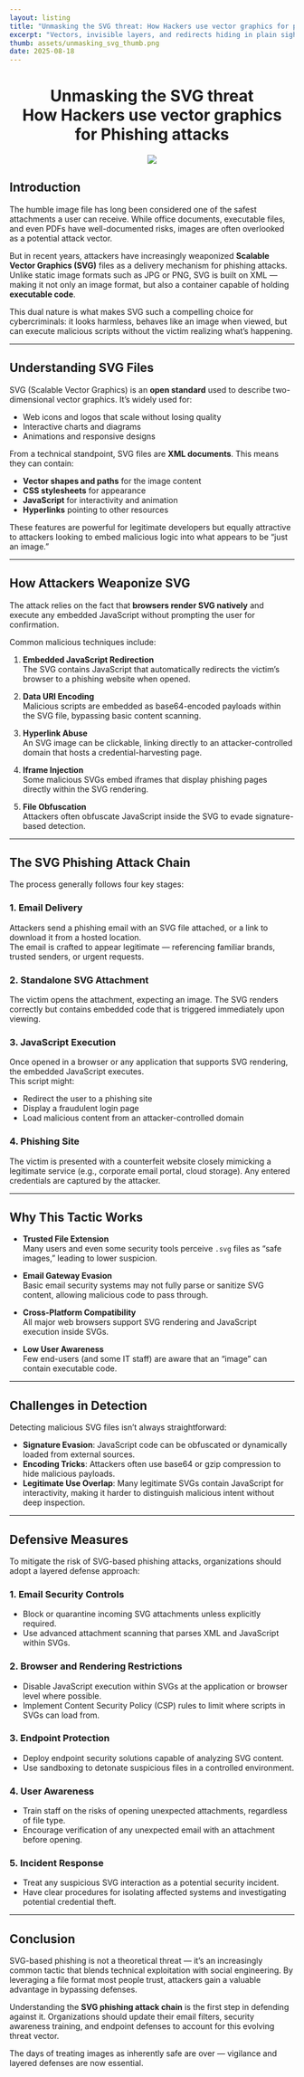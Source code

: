 ```yaml
---
layout: listing
title: "Unmasking the SVG threat: How Hackers use vector graphics for phishing attacks"
excerpt: "Vectors, invisible layers, and redirects hiding in plain sight."
thumb: assets/unmasking_svg_thumb.png
date: 2025-08-18
---
```


<h1 align="center">
   Unmasking the SVG threat <br>
   How Hackers use vector graphics for Phishing attacks
</h1>
<p align="center"><img src="../assets/svg_pic.png"></p>

## Introduction

The humble image file has long been considered one of the safest attachments a user can receive. While office documents, executable files, and even PDFs have well-documented risks, images are often overlooked as a potential attack vector.  

But in recent years, attackers have increasingly weaponized **Scalable Vector Graphics (SVG)** files as a delivery mechanism for phishing attacks. Unlike static image formats such as JPG or PNG, SVG is built on XML — making it not only an image format, but also a container capable of holding **executable code**.  

This dual nature is what makes SVG such a compelling choice for cybercriminals: it looks harmless, behaves like an image when viewed, but can execute malicious scripts without the victim realizing what’s happening.  

---

## Understanding SVG Files

SVG (Scalable Vector Graphics) is an **open standard** used to describe two-dimensional vector graphics. It’s widely used for:
- Web icons and logos that scale without losing quality
- Interactive charts and diagrams
- Animations and responsive designs

From a technical standpoint, SVG files are **XML documents**. This means they can contain:
- **Vector shapes and paths** for the image content
- **CSS stylesheets** for appearance
- **JavaScript** for interactivity and animation
- **Hyperlinks** pointing to other resources

These features are powerful for legitimate developers but equally attractive to attackers looking to embed malicious logic into what appears to be “just an image.”

---

## How Attackers Weaponize SVG

The attack relies on the fact that **browsers render SVG natively** and execute any embedded JavaScript without prompting the user for confirmation.  

Common malicious techniques include:

1. **Embedded JavaScript Redirection**  
   The SVG contains JavaScript that automatically redirects the victim’s browser to a phishing website when opened.

2. **Data URI Encoding**  
   Malicious scripts are embedded as base64-encoded payloads within the SVG file, bypassing basic content scanning.

3. **Hyperlink Abuse**  
   An SVG image can be clickable, linking directly to an attacker-controlled domain that hosts a credential-harvesting page.

4. **Iframe Injection**  
   Some malicious SVGs embed iframes that display phishing pages directly within the SVG rendering.

5. **File Obfuscation**  
   Attackers often obfuscate JavaScript inside the SVG to evade signature-based detection.

---

## The SVG Phishing Attack Chain

The process generally follows four key stages:

### 1. Email Delivery
Attackers send a phishing email with an SVG file attached, or a link to download it from a hosted location.  
The email is crafted to appear legitimate — referencing familiar brands, trusted senders, or urgent requests.

### 2. Standalone SVG Attachment
The victim opens the attachment, expecting an image. The SVG renders correctly but contains embedded code that is triggered immediately upon viewing.

### 3. JavaScript Execution
Once opened in a browser or any application that supports SVG rendering, the embedded JavaScript executes.  
This script might:
- Redirect the user to a phishing site
- Display a fraudulent login page
- Load malicious content from an attacker-controlled domain

### 4. Phishing Site
The victim is presented with a counterfeit website closely mimicking a legitimate service (e.g., corporate email portal, cloud storage). Any entered credentials are captured by the attacker.

---

## Why This Tactic Works

- **Trusted File Extension**  
  Many users and even some security tools perceive `.svg` files as “safe images,” leading to lower suspicion.

- **Email Gateway Evasion**  
  Basic email security systems may not fully parse or sanitize SVG content, allowing malicious code to pass through.

- **Cross-Platform Compatibility**  
  All major web browsers support SVG rendering and JavaScript execution inside SVGs.

- **Low User Awareness**  
  Few end-users (and some IT staff) are aware that an “image” can contain executable code.

---

## Challenges in Detection

Detecting malicious SVG files isn’t always straightforward:
- **Signature Evasion**: JavaScript code can be obfuscated or dynamically loaded from external sources.  
- **Encoding Tricks**: Attackers often use base64 or gzip compression to hide malicious payloads.  
- **Legitimate Use Overlap**: Many legitimate SVGs contain JavaScript for interactivity, making it harder to distinguish malicious intent without deep inspection.  

---

## Defensive Measures

To mitigate the risk of SVG-based phishing attacks, organizations should adopt a layered defense approach:

### 1. Email Security Controls
- Block or quarantine incoming SVG attachments unless explicitly required.
- Use advanced attachment scanning that parses XML and JavaScript within SVGs.

### 2. Browser and Rendering Restrictions
- Disable JavaScript execution within SVGs at the application or browser level where possible.
- Implement Content Security Policy (CSP) rules to limit where scripts in SVGs can load from.

### 3. Endpoint Protection
- Deploy endpoint security solutions capable of analyzing SVG content.
- Use sandboxing to detonate suspicious files in a controlled environment.

### 4. User Awareness
- Train staff on the risks of opening unexpected attachments, regardless of file type.
- Encourage verification of any unexpected email with an attachment before opening.

### 5. Incident Response
- Treat any suspicious SVG interaction as a potential security incident.
- Have clear procedures for isolating affected systems and investigating potential credential theft.

---

## Conclusion

SVG-based phishing is not a theoretical threat — it’s an increasingly common tactic that blends technical exploitation with social engineering. By leveraging a file format most people trust, attackers gain a valuable advantage in bypassing defenses.  

Understanding the **SVG phishing attack chain** is the first step in defending against it. Organizations should update their email filters, security awareness training, and endpoint defenses to account for this evolving threat vector.  

The days of treating images as inherently safe are over — vigilance and layered defenses are now essential.
<br>
<br>
